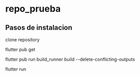 # repo_prueba

## Pasos de instalacion

clone repository

flutter pub get

flutter pub run build_runner build --delete-conflicting-outputs

flutter run




